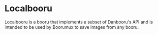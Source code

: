 # Localbooru

Localbooru is a booru that implements a subset of Danbooru's API and is
intended to be used by Boorumux to save images from any booru.
